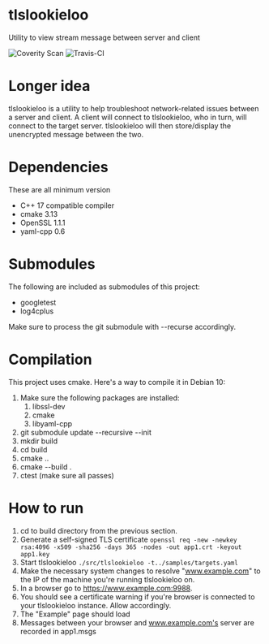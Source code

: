 # tlslookieloo
Utility to view stream message between server and client

![Coverity Scan](https://img.shields.io/coverity/scan/18672)
![Travis-CI](https://img.shields.io/travis/com/keithmendozasr/tlslookieloo)

# Longer idea
tlslookieloo is a utility to help troubleshoot network-related issues between a server and client. A client will connect to tlslookieloo, who in turn, will connect to the target server. tlslookieloo will then store/display the unencrypted message between the two.

# Dependencies
These are all minimum version

* C++ 17 compatible compiler
* cmake 3.13
* OpenSSL 1.1.1
* yaml-cpp 0.6

# Submodules
The following are included as submodules of this project:
* googletest
* log4cplus

Make sure to process the git submodule with --recurse accordingly.

# Compilation

This project uses cmake. Here's a way to compile it in Debian 10:
1. Make sure the following packages are installed:
	1. libssl-dev
	1. cmake
	1. libyaml-cpp
1. git submodule update --recursive --init
1. mkdir build
1. cd build
1. cmake ..
1. cmake --build .
1. ctest (make sure all passes)

# How to run
1. cd to build directory from the previous section.
1. Generate a self-signed TLS certificate `openssl req -new -newkey rsa:4096 -x509 -sha256 -days 365 -nodes -out app1.crt -keyout app1.key`
1. Start tlslookieloo ```./src/tlslookieloo -t../samples/targets.yaml```  
1. Make the necessary system changes to resolve "www.example.com" to the IP of the machine you're running tlslookieloo on.
1. In a browser go to https://www.example.com:9988.
1. You should see a certificate warning if you're browser is connected to your tlslookieloo instance. Allow accordingly.
1. The "Example" page should load
1. Messages between your browser and www.example.com's server are recorded in app1.msgs
